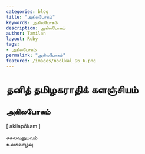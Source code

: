 ```yaml
---  
categories: blog  
title: "அகிலபோகம்"
keywords: அகிலபோகம்  
description: அகிலபோகம்
author: Tamilan  
layout: Ruby  
tags:     
- அகிலபோகம்
permalink: "அகிலபோகம்"  
featured: /images/noolkal_96_6.png  
--- 
```

# தனித் தமிழகராதிக் களஞ்சியம்
## அகிலபோகம்

[ akilapōkam ]  
  
சகலவனுபவம்  
உலகவாழ்வு